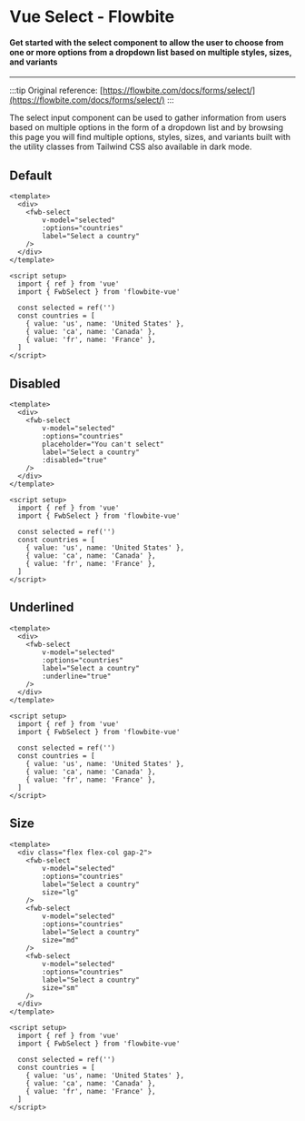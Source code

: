 <script setup>
import SelectExample from './select/examples/SelectExample.vue';
import DisabledSelect from './select/examples/DisabledSelect.vue';
import SelectSize from './select/examples/SelectSize.vue';
import UnderlinedSelect from './select/examples/UnderlinedSelect.vue';
</script>

# Vue Select - Flowbite

#### Get started with the select component to allow the user to choose from one or more options from a dropdown list based on multiple styles, sizes, and variants

---

:::tip
Original reference: [https://flowbite.com/docs/forms/select/](https://flowbite.com/docs/forms/select/)
:::

The select input component can be used to gather information from users based on multiple options in the form of a dropdown list and by browsing this page you will find multiple options, styles, sizes, and variants built with the utility classes from Tailwind CSS also available in dark mode.

## Default
```vue
<template>
  <div>
    <fwb-select
        v-model="selected"
        :options="countries"
        label="Select a country"
    />
  </div>
</template>

<script setup>
  import { ref } from 'vue'
  import { FwbSelect } from 'flowbite-vue'

  const selected = ref('')
  const countries = [
    { value: 'us', name: 'United States' },
    { value: 'ca', name: 'Canada' },
    { value: 'fr', name: 'France' },
  ]
</script>

```

<SelectExample />

## Disabled

```vue
<template>
  <div>
    <fwb-select
        v-model="selected"
        :options="countries"
        placeholder="You can't select"
        label="Select a country"
        :disabled="true"
    />
  </div>
</template>

<script setup>
  import { ref } from 'vue'
  import { FwbSelect } from 'flowbite-vue'

  const selected = ref('')
  const countries = [
    { value: 'us', name: 'United States' },
    { value: 'ca', name: 'Canada' },
    { value: 'fr', name: 'France' },
  ]
</script>
```

<DisabledSelect />

## Underlined

```vue
<template>
  <div>
    <fwb-select
        v-model="selected"
        :options="countries"
        label="Select a country"
        :underline="true"
    />
  </div>
</template>

<script setup>
  import { ref } from 'vue'
  import { FwbSelect } from 'flowbite-vue'

  const selected = ref('')
  const countries = [
    { value: 'us', name: 'United States' },
    { value: 'ca', name: 'Canada' },
    { value: 'fr', name: 'France' },
  ]
</script>
```

<UnderlinedSelect />

## Size

```vue
<template>
  <div class="flex flex-col gap-2">
    <fwb-select
        v-model="selected"
        :options="countries"
        label="Select a country"
        size="lg"
    />
    <fwb-select
        v-model="selected"
        :options="countries"
        label="Select a country"
        size="md"
    />
    <fwb-select
        v-model="selected"
        :options="countries"
        label="Select a country"
        size="sm"
    />
  </div>
</template>

<script setup>
  import { ref } from 'vue'
  import { FwbSelect } from 'flowbite-vue'

  const selected = ref('')
  const countries = [
    { value: 'us', name: 'United States' },
    { value: 'ca', name: 'Canada' },
    { value: 'fr', name: 'France' },
  ]
</script>

```

<SelectSize />
